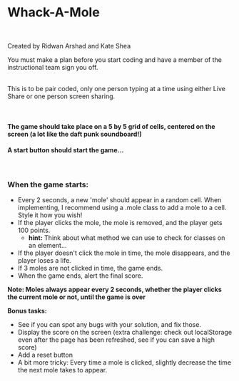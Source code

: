 # Whack-A-Mole

<br/>

Created by Ridwan Arshad and Kate Shea

You must make a plan before you start coding and have a member of the instructional team sign you off.  
<br/>

This is to be pair coded, only one person typing at a time using either Live Share or one person screen sharing.


<br/>

#### The game should take place on a 5 by 5 grid of cells, centered on the screen (a lot like the daft punk soundboard!)
#### A start button should start the game...
 <br/>

### When the game starts:

* Every 2 seconds, a new 'mole' should appear in a random cell. When implementing, I recommend using a .mole class to add a mole to a cell. Style it how you wish!
* If the player clicks the mole, the mole is removed, and the player gets 100 points.
    * **hint:** Think about what method we can use to check for classes on an element...
* If the player doesn't click the mole in time, the mole disappears, and the player loses a life.
* If 3 moles are not clicked in time, the game ends.
* When the game ends, alert the final score.

**Note: Moles always appear every 2 seconds, whether the player clicks the current mole or not, until the game is over**
<br/>

**Bonus tasks:**
* See if you can spot any bugs with your solution, and fix those.
* Display the score on the screen (extra challenge: check out localStorage even after the page has been refreshed, see if you can save a high score)
* Add a reset button
* A bit more tricky: Every time a mole is clicked, slightly decrease the time the next mole takes to appear. 
